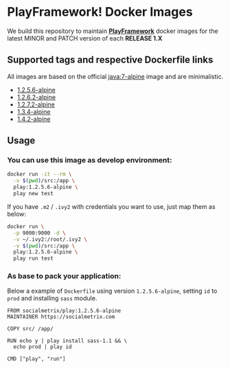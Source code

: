 # PlayFramework! Docker Images

We build this repository to maintain **[PlayFramework](https://www.playframework.com/download#older-versions)** docker images for the latest MINOR and PATCH version of each **RELEASE 1.X**

## Supported tags and respective Dockerfile links
All images are based on the official [java:7-alpine](https://hub.docker.com/_/java/) image and are minimalistic.

* [1.2.5.6-alpine](1.2.5.6-alpine/Dockerfile)
* [1.2.6.2-alpine](1.2.6.2-alpine/Dockerfile)
* [1.2.7.2-alpine](1.2.7.2-alpine/Dockerfile)
* [1.3.4-alpine](1.3.4-alpine/Dockerfile)
* [1.4.2-alpine](1.4.2-alpine/Dockerfile)

## Usage


### You can use this image as develop environment:

```bash
docker run -it --rm \
  -v $(pwd)/src:/app \
  play:1.2.5.6-alpine \
  play new test
```

If you have `.m2` / `.ivy2` with credentials you want to use, just map them as below:
```bash
docker run \
  -p 9000:9000 -d \
  -v ~/.ivy2:/root/.ivy2 \
  -v $(pwd)/src:/app \
  play:1.2.5.6-alpine \
  play run test
```

### As base to pack your application:
Below a example of `Dockerfile` using version `1.2.5.6-alpine`, setting `id` to `prod` and installing `sass` module.

```
FROM socialmetrix/play:1.2.5.6-alpine
MAINTAINER https://socialmetrix.com

COPY src/ /app/

RUN echo y | play install sass-1.1 && \
  echo prod | play id

CMD ["play", "run"]
```
